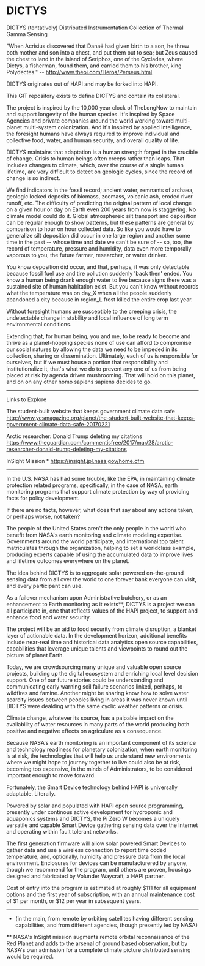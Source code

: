 # DICTYS
DICTYS (tentatively) Distributed Instrumentation Collection of Thermal Gamma Sensing

"When Acrisius discovered that Danaë had given birth to a son, he threw both mother and son into a chest, and put them out to sea; but Zeus caused the chest to land in the island of Seriphos, one of the Cyclades, where Dictys, a fisherman, found them, and carried them to his brother, king Polydectes."
-- http://www.theoi.com/Heros/Perseus.html

DICTYS originates out of HAPI and may be forked into HAPI.

This GIT repository exists to define DICTYS and contain its collateral.

The project is inspired by the 10,000 year clock of TheLongNow to maintain and support longevity of the human species. It's inspired by Space Agencies and private companies around the world working toward multi-planet multi-system colonization. And it's inspired by applied intelligence, the foresight humans have always required to improve individual and collective food, water, and human security, and overall quality of life. 

DICTYS maintains that adaptation is a human strength forged in the crucible of change. Crisis to human beings often creeps rather than leaps. That includes changes to climate, which, over the course of a single human lifetime, are very difficult to detect on geologic cycles, since the record of change is so indirect.

We find indicators in the fossil record; ancient water, remnants of archaea, geologic locked deposits of biomass, zoomass, volcanic ash, eroded river runoff, etc. The difficulty of predicting the original pattern of local change on a given hour or day on Earth even 200 years from now is staggering. No climate model could do it. Global atmosphereic silt transport and deposition can be regular enough to show patterns, but these patterns are general by comparison to hour on hour collected data. So like you would have to generalize silt deposition did occur in one large region and another some time in the past -- whose time and date we can't be sure of -- so, too, the record of temperature, pressure and humidity, data even more temporally vaporous to you, the future farmer, researcher, or water drinker.

You know deposition did occur, and that, perhaps, it was only detectable because fossil fuel use and tire pollution suddenly 'back then' ended. You know a human being drank enough water to live because signs there was a sustained site of human habitation exist. But you can't know without records what the temperature was on day_X when all the people suddenly abandoned a city because in region_L frost killed the entire crop last year.

Without foresight humans are susceptible to the creeping crisis, the undetectable change in stability and local influence of long term environmental conditions.

Extending that, for human being, you and me, to be ready to become and thrive as a planet-hopping species none of use can afford to compromise our social natures by allowing the data we need to be impeded in its collection, sharing or dissemination. Ultimately, each of us is responsible for ourselves, but if we must house a portion that responsibility and institutionalize it, that's what we do to prevent any one of us from being placed at risk by agenda driven mushrooming. That will hold on this planet, and on on any other homo sapiens sapiens decides to go.


***
Links to Explore

The student-built website that keeps government climate data safe
http://www.yesmagazine.org/planet/the-student-built-website-that-keeps-government-climate-data-safe-20170221

Arctic researcher: Donald Trump deleting my citations
https://www.theguardian.com/commentisfree/2017/mar/28/arctic-researcher-donald-trump-deleting-my-citations

InSight Mission *
https://insight.jpl.nasa.gov/home.cfm

***

In the U.S. NASA has had some trouble, like the EPA, in maintaining climate protection related programs, specifically, in the case of NASA, earth monitoring programs that support climate protection by way of providing facts for policy development.

If there are no facts, however, what does that say about any actions taken, or perhaps worse, not taken?

The people of the United States aren't the only people in the world who benefit from NASA's earth monitoring and climate modeling expertise. Governments around the world participate, and international top talent matriculates through the organization, helping to set a worldclass example, producing experts capable of using the accumulated data to improve lives and lifetime outcomes everywhere on the planet.

The idea behind DICTYS is to aggregate solar powered on-the-ground sensing data from all over the world to one forever bank everyone can visit, and every participant can use.

As a failover mechanism upon Administrative butchery, or as an enhancement to Earth monitoring as it exists**, DICTYS is a project we can all participate in, one that reflects values of the HAPI project, to support and enhance food and water security. 

The project will be an aid to food security from climate disruption, a blanket layer of actionable data. In the development horizon, additional benefits include near-real time and historical data analytics open source capabilities, capabilities that leverage unique talents and viewpoints to round out the picture of planet Earth.

Today, we are crowdsourcing many unique and valuable open source projects, building up the digital ecosystem and enriching local level decision support. One of our future stories could be understanding and communicating early warning soil failure scenarios linked, perhaps, to wildfires and famine. Another might be sharing know how to solve water scarcity issues between peoples living in areas it was never known until DICTYS were dealding with the same cyclic weather patterns or crisis.

Climate change, whatever its source, has a palpable impact on the availability of water resources in many parts of the world producing both positive and negative effects on agriculure as a consequence.

Because NASA's earth monitoring is an important component of its science and technology readiness for planetary colonization, when earth monitoring is at risk, the technologies that will help us understand new environments where we might hope to journey together to live could also be at risk, becoming too expensive, in the minds of Administrators, to be considered important enough to move forward.

Fortunately, the Smart Device technology behind HAPI is universally adaptable. Literally.

Powered by solar and populated with HAPI open source programming, presently under continous active development for hydroponic and aquaponics systems and DICTYS, the Pi Zero W becomes a uniquely versatile and capable Smart Device gathering sensing data over the Internet and operating within fault tolerant networks.

The first generation firmware will allow solar powered Smart Devices to gather data and use a wireless connection to report time coded temperature, and, optionally, humidity and pressure data from the local environment. Enclosures for devices can be manufacturered by anyone, though we recommend for the program, until others are proven, housings designed and fabricated by Volunder Waycraft, a HAPI partner.

Cost of entry into the program is estimated at roughly $111 for all equipment options and the first year of subscription, with an annual maintenance cost of $1 per month, or $12 per year in subsequent years.


*****
* (in the main, from remote by orbiting satellites having different sensing capabilities, and from different agencies, though presently led by NASA)

** NASA's InSight mission augments remote orbital reconnaisance of the Red Planet and adds to the arsenal of ground based observation, but by NASA's own admission for a complete climate picture distributed sensing would be required.
